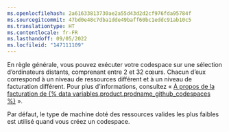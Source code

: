 ```yaml
---
ms.openlocfilehash: 2a61633813730ae2a55d43d2d2cf976fda95784f
ms.sourcegitcommit: 47bd0e48c7dba1dde49baff60bc1eddc91ab10c5
ms.translationtype: HT
ms.contentlocale: fr-FR
ms.lasthandoff: 09/05/2022
ms.locfileid: "147111109"
---
```

En règle générale, vous pouvez exécuter votre codespace sur une sélection d’ordinateurs distants, comprenant entre 2 et 32 cœurs. Chacun d’eux correspond à un niveau de ressources différent et à un niveau de facturation différent. Pour plus d’informations, consultez « [À propos de la facturation de {% data variables.product.prodname_github_codespaces %}](/billing/managing-billing-for-github-codespaces/about-billing-for-github-codespaces) ».

Par défaut, le type de machine doté des ressources valides les plus faibles est utilisé quand vous créez un codespace. 
